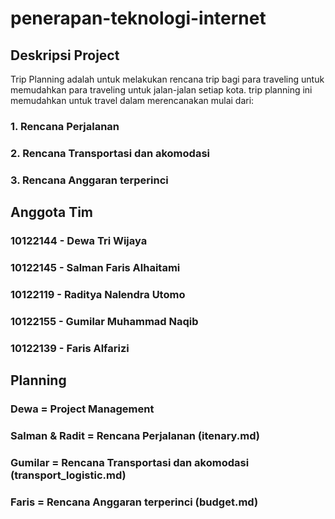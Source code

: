 # penerapan-teknologi-internet

## Deskripsi Project
Trip Planning adalah untuk melakukan rencana trip bagi para traveling untuk memudahkan para traveling untuk jalan-jalan setiap kota. trip planning ini memudahkan untuk travel dalam merencanakan mulai dari:
### 1. Rencana Perjalanan
### 2. Rencana Transportasi dan akomodasi
### 3. Rencana Anggaran terperinci

## Anggota Tim
### 10122144 - Dewa Tri Wijaya
### 10122145 - Salman Faris Alhaitami
### 10122119 - Raditya Nalendra Utomo
### 10122155 - Gumilar Muhammad Naqib
### 10122139 - Faris Alfarizi

## Planning
### Dewa = Project Management
### Salman & Radit = Rencana Perjalanan (itenary.md)
### Gumilar = Rencana Transportasi dan akomodasi (transport_logistic.md)
### Faris = Rencana Anggaran terperinci (budget.md)
